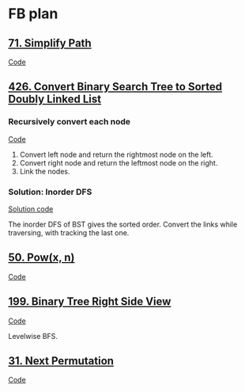 # FB plan

## [71. Simplify Path](https://leetcode.com/problems/simplify-path/)

[Code](../src/71.simplify-path.cpp)

## [426. Convert Binary Search Tree to Sorted Doubly Linked List](https://leetcode.com/problems/convert-binary-search-tree-to-sorted-doubly-linked-list/)


### Recursively convert each node

[Code](../src/426.convert-binary-search-tree-to-sorted-doubly-linked-list.cpp)

1. Convert left node and return the rightmost node on the left.
2. Convert right node and return the leftmost node on the right.
3. Link the nodes.

### Solution: Inorder DFS

[Solution code](../src/426.convert-binary-search-tree-to-sorted-doubly-linked-list_Inorder-DFS.cpp)

The inorder DFS of BST gives the sorted order. Convert the links while traversing, with tracking the last one.


## [50. Pow(x, n)](https://leetcode.com/problems/powx-n/)

[Code](../src/50.pow-x-n.cpp)


## [199. Binary Tree Right Side View](https://leetcode.com/problems/binary-tree-right-side-view/)

[Code](../src/199.binary-tree-right-side-view.cpp)

Levelwise BFS.


## [31. Next Permutation](https://leetcode.com/problems/next-permutation/)

[Code](../src/31.next-permutation.cpp)
